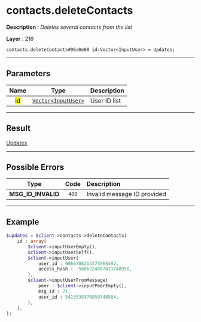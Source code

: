 # contacts.deleteContacts

**Description** : *Deletes several contacts from the list*

**Layer** : 216

```tl
contacts.deleteContacts#96a0e00 id:Vector<InputUser> = Updates;
```

---

## Parameters

| Name | Type | Description |
| :---: | :---: | :--- |
| <mark>id</mark> | [`Vector<InputUser>`](type/InputUser) | User ID list |

---

## Result

[Updates](type/Updates)

---

## Possible Errors

| Type | Code | Description |
| :---: | :---: | :--- |
| **MSG_ID_INVALID** | `400` | Invalid message ID provided |

---

## Example

```php
$updates = $client->contacts->deleteContacts(
	id : array(
		$client->inputUserEmpty(),
		$client->inputUserSelf(),
		$client->inputUser(
			user_id : 9066786213375066492,
			access_hash : -5606224807411748958,
		),
		$client->inputUserFromMessage(
			peer : $client->inputPeerEmpty(),
			msg_id : 71,
			user_id : 5419538370850746584,
		),
	),
);
```